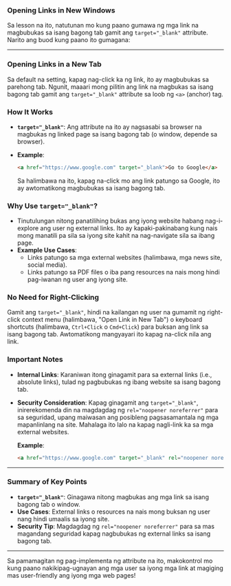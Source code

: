 ### **Opening Links in New Windows**

Sa lesson na ito, natutunan mo kung paano gumawa ng mga link na magbubukas sa isang bagong tab gamit ang `target="_blank"` attribute. Narito ang buod kung paano ito gumagana:

---

### **Opening Links in a New Tab**
Sa default na setting, kapag nag-click ka ng link, ito ay magbubukas sa parehong tab. Ngunit, maaari mong pilitin ang link na magbukas sa isang bagong tab gamit ang `target="_blank"` attribute sa loob ng `<a>` (anchor) tag.

### **How It Works**
- **`target="_blank"`**: Ang attribute na ito ay nagsasabi sa browser na magbukas ng linked page sa isang bagong tab (o window, depende sa browser).
  
- **Example**:
  ```html
  <a href="https://www.google.com" target="_blank">Go to Google</a>
  ```
  Sa halimbawa na ito, kapag na-click mo ang link patungo sa Google, ito ay awtomatikong magbubukas sa isang bagong tab.

### **Why Use `target="_blank"`?**
- Tinutulungan nitong panatilihing bukas ang iyong website habang nag-i-explore ang user ng external links. Ito ay kapaki-pakinabang kung nais mong manatili pa sila sa iyong site kahit na nag-navigate sila sa ibang page.
- **Example Use Cases**:
  - Links patungo sa mga external websites (halimbawa, mga news site, social media).
  - Links patungo sa PDF files o iba pang resources na nais mong hindi pag-iwanan ng user ang iyong site.

### **No Need for Right-Clicking**
Gamit ang `target="_blank"`, hindi na kailangan ng user na gumamit ng right-click context menu (halimbawa, "Open Link in New Tab") o keyboard shortcuts (halimbawa, `Ctrl+Click` o `Cmd+Click`) para buksan ang link sa isang bagong tab. Awtomatikong mangyayari ito kapag na-click nila ang link.

### **Important Notes**
- **Internal Links**: Karaniwan itong ginagamit para sa external links (i.e., absolute links), tulad ng pagbubukas ng ibang website sa isang bagong tab.
- **Security Consideration**: Kapag ginagamit ang `target="_blank"`, inirerekomenda din na magdagdag ng `rel="noopener noreferrer"` para sa seguridad, upang maiwasan ang posibleng pagsasamantala ng mga mapanlinlang na site. Mahalaga ito lalo na kapag nagli-link ka sa mga external websites.

  **Example**:
  ```html
  <a href="https://www.google.com" target="_blank" rel="noopener noreferrer">Go to Google</a>
  ```

---

### **Summary of Key Points**
- **`target="_blank"`**: Ginagawa nitong magbukas ang mga link sa isang bagong tab o window.
- **Use Cases**: External links o resources na nais mong buksan ng user nang hindi umaalis sa iyong site.
- **Security Tip**: Magdagdag ng `rel="noopener noreferrer"` para sa mas magandang seguridad kapag nagbubukas ng external links sa isang bagong tab.

---

Sa pamamagitan ng pag-implementa ng attribute na ito, makokontrol mo kung paano nakikipag-ugnayan ang mga user sa iyong mga link at magiging mas user-friendly ang iyong mga web pages!
